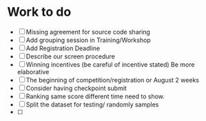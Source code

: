 # Work to do

* [ ] Missing agreement for source code sharing
* [ ] Add grouping session in Training/Workshop
* [ ] Add Registration Deadline
* [ ] Describe our screen procedure
* [ ] Winning incentives \(be careful of incentive stated\) Be more elaborative
* [ ] The beginning of competition/registration or August 2 weeks
* [ ] Consider having checkpoint submit
* [ ] Ranking same score different time need to show.
* [ ] Split the dataset for testing/ randomly samples
* [ ] 


